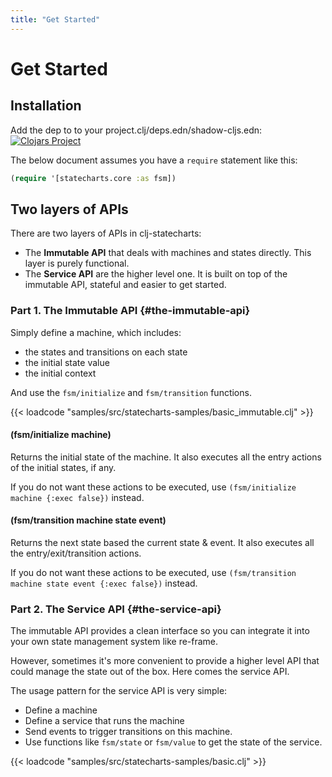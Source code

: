 ```yaml
---
title: "Get Started"
---
```


# Get Started

## Installation

Add the dep to to your project.clj/deps.edn/shadow-cljs.edn: [![Clojars Project](https://img.shields.io/clojars/v/clj-statecharts.svg)](https://clojars.org/clj-statecharts)

The below document assumes you have a `require` statement like this:

```clojure
(require '[statecharts.core :as fsm])
```

## Two layers of APIs

There are two layers of APIs in clj-statecharts:

* The **Immutable API** that deals with machines and states
  directly. This layer is purely functional.
* The **Service API** are the higher level one. It is built on top of
  the immutable API, stateful and easier to get started.

### Part 1. The Immutable API {#the-immutable-api}

Simply define a machine, which includes:

* the states and transitions on each state
* the initial state value
* the initial context

And use the `fsm/initialize` and `fsm/transition` functions.

{{< loadcode "samples/src/statecharts-samples/basic_immutable.clj" >}}

#### (fsm/initialize machine)

Returns the initial state of the machine. It also executes all the entry actions of
the initial states, if any.

If you do not want these actions to be executed, use `(fsm/initialize machine {:exec false})` instead.

#### (fsm/transition machine state event)

Returns the next state based the current state & event. It also executes all the
entry/exit/transition actions.

If you do not want these actions to be executed, use `(fsm/transition machine state event {:exec false})` instead.


### Part 2. The Service API {#the-service-api}

The immutable API provides a clean interface so you can integrate it
into your own state management system like re-frame.

However, sometimes it's more convenient to provide a higher level API
that could manage the state out of the box. Here comes the service API.

The usage pattern for the service API is very simple:

* Define a machine
* Define a service that runs the machine
* Send events to trigger transitions on this machine.
* Use functions like `fsm/state` or `fsm/value` to get the state of the service.

{{< loadcode "samples/src/statecharts-samples/basic.clj" >}}
